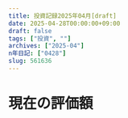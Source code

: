 ```yaml
---
title: 投資記録2025年04月[draft]
date: 2025-04-28T00:00:00+09:00
draft: false
tags: ["投資", ""]
archives: ["2025-04"]
n年日記: ["0428"]
slug: 561636
---
```

# 現在の評価額